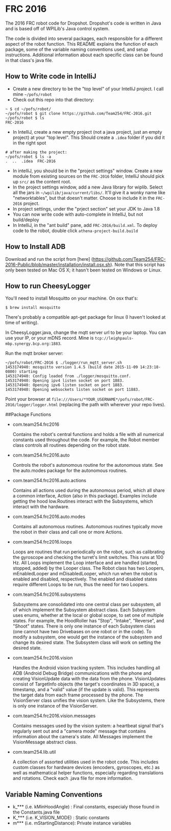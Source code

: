 # FRC 2016

The 2016 FRC robot code for Dropshot. Dropshot's code is written in Java and is based off of WPILib's Java control system.

The code is divided into several packages, each responsible for a different aspect of the robot function. This README explains the function of each package, some of the variable naming conventions used, and setup instructions. Additional information about each specific class can be found in that class's java file.

## How to Write code in IntelliJ
- Create a new directory to be the "top level" of your IntelliJ project. I call mine `~/pofs/robot`
- Check out this repo into that directory:
```
~ $ cd ~/pofs/robot/
~/pofs/robot $ git clone https://github.com/Team254/FRC-2016.git
~/pofs/robot $ ls
FRC-2016
```
- In IntelliJ, create a new empty project (not a java project, just an empty project) at your "top level". This Should create a `.idea` folder if you did it in the right spot
```
# after making the project:
~/pofs/robot $ ls -a
.  ..  .idea  FRC-2016
```
- In intelliJ, you should be in the "project settings" window. Create a new module from existing sources on the `FRC-2016` folder, IntelliJ should pick up `src/` as the content root.
- In the project settings window, add a new Java library for wiplib. Select all the jars in `~/wpilib/java/current/libs/`. It'll give it a wonky name like "networktables", but that doesn't matter. Choose to include it in the `FRC-2016` project.
- In project settings, under the "prject section" set your JDK to Java 1.8
- You can now write code with auto-complete in IntelliJ, but not build/deploy
- In IntelliJ, in the "ant build" pane, add `FRC-2016/build.xml`. To deploy code to the robot, double click `athena-project-build.build`

## How to Install ADB

Download and run the script from [here] (https://github.com/Team254/FRC-2016-Public/blob/master/installation/install.osx.sh). Note that this script has only been tested on Mac OS X; it hasn't been tested on Windows or Linux.

## How to run CheesyLogger

You'll need to install Mosquitto on your machine. On osx that's:

```
$ brew install mosquitto
```

There's probably a compatible apt-get package for linux (I haven't looked at time of writing).

In CheesyLogger.java, change the mqtt server url to be your laptop. You can use your IP, or your mDNS record. Mine is `tcp://leighpauls-mbp.synergy.bcp.org:1883`.

Run the mqtt broker server:
```
~/pofs/robot/FRC-2016 $ ./logger/run_mqtt_server.sh
1453174940: mosquitto version 1.4.5 (build date 2015-11-09 14:23:18-0800) starting
1453174940: Config loaded from ./logger/mosquitto.conf.
1453174940: Opening ipv4 listen socket on port 1883.
1453174940: Opening ipv6 listen socket on port 1883.
1453174940: Opening websockets listen socket on port 11883.
```

Point your browser at `file:///Users/*YOUR_USERNAME*/pofs/robot/FRC-2016/logger/logger.html` (replacing the path with wherever your repo lives).

##Package Functions
- com.team254.frc2016

	Contains the robot's central functions and holds a file with all numerical constants used throughout the code. For example, the Robot member class controls all routines depending on the robot state.

- com.team254.frc2016.auto

	Controls the robot's autonomous routine for the autonomous state. See the auto.modes package for the autonomous routines.
	
- com.team254.frc2016.auto.actions

	Contains all actions used during the autonomous period, which all share a common interface, Action (also in this package). Examples include getting the hood low.Routines interact with the Subsystems, which interact with the hardware.
	
- com.team254.frc2016.auto.modes
	
	Contains all autonomous routines. Autonomous routines typically move the robot in their class and call one or more Actions.
	
- com.team254.frc2016.loops

	Loops are routines that run periodically on the robot, such as calibrating the gyroscope and checking the turret's limit switches. This runs at 100 Hz. All Loops implement the Loop interface and are handled (started, stopped, added) by the Looper class.
	The Robot class has two Loopers, mEnabledLooper and mDisabledLooper, which run when the robot is enabled and disabled, respectively. The enabled and disabled states require different Loops to be run, thus the need for two Loopers.
	
- com.team254.frc2016.subsystems
	
	Subsystems are consolidated into one central class per subsystem, all of which implement the Subsystem abstract class. Each Subsystem uses enums, whether at the local or global scope, to set one of multiple states. For example, the HoodRoller has "Stop", "Intake", "Reverse", and "Shoot" states.
	There is only one instance of each Subsystem class (one cannot have two Drivebases on one robot or in the code). To modify a subsystem, one would get the instance of the subsystem and change its desired state. The Subsystem class will work on setting the desired state.
	
- com.team254.frc2016.vision

	Handles the Android vision tracking system. This includes handling all ADB (Android Debug Bridge) communications with the phone and creating VisionUpdate data with the data from the phone.
	VisionUpdates consist of TargetInfo objects (the target's coordinates in 3D space), a timestamp, and a "valid" value (if the update is valid). This represents the target data from each frame processed by the phone.
	The VisionServer class unifies the vision system. Like the Subsystems, there is only one instance of the VisionServer.

- com.team254.frc2016.vision.messages

	Contains messages used by the vision system: a heartbeat signal that's regularly sent out and a "camera mode" message that contains information about the camera's state.
	All Messages implement the VisionMessage abstract class.
	
- com.team254.lib.util

	A collection of assorted utilities used in the robot code. This includes custom classes for hardware devices (encoders, gyroscopes, etc.) as well as mathematical helper functions, especially regarding translations and rotations. Check each .java file for more information.

## Variable Naming Conventions

- k_*** (i.e. kMinHoodAngle)    : Final constants, especialy those found in the Constants.java file
- K_*** (i.e. K_VISION_MODE)    : Static constants
- m***  (i.e. mStartingDistance): Private instance variables
